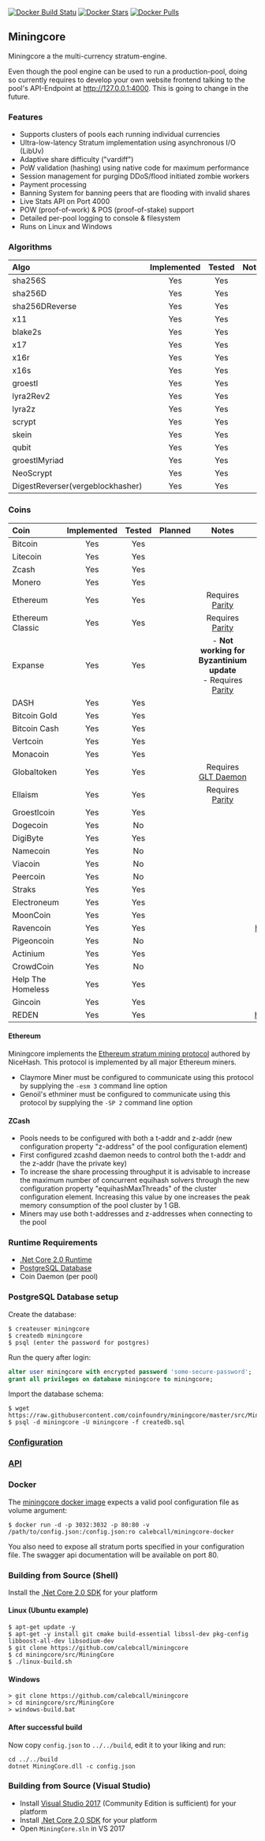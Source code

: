 
[![Docker Build Statu](https://img.shields.io/docker/build/calebcall/miningcore-docker.svg)](https://hub.docker.com/r/calebcall/miningcore-docker/)
[![Docker Stars](https://img.shields.io/docker/stars/calebcall/miningcore-docker.svg)](https://hub.docker.com/r/calebcall/miningcore-docker/)
[![Docker Pulls](https://img.shields.io/docker/pulls/calebcall/miningcore-docker.svg)]()


## Miningcore

Miningcore a the multi-currency stratum-engine.

Even though the pool engine can be used to run a production-pool, doing so currently requires to
develop your own website frontend talking to the pool's API-Endpoint at http://127.0.0.1:4000.
This is going to change in the future.

### Features

- Supports clusters of pools each running individual currencies
- Ultra-low-latency Stratum implementation using asynchronous I/O (LibUv)
- Adaptive share difficulty ("vardiff")
- PoW validation (hashing) using native code for maximum performance
- Session management for purging DDoS/flood initiated zombie workers
- Payment processing
- Banning System for banning peers that are flooding with invalid shares
- Live Stats API on Port 4000
- POW (proof-of-work) & POS (proof-of-stake) support
- Detailed per-pool logging to console & filesystem
- Runs on Linux and Windows

### Algorithms

Algo | Implemented | Tested | Notes
:--- | :---: | :---: | :---:
sha256S  | Yes | Yes |
sha256D | Yes | Yes |
sha256DReverse | Yes | Yes |
x11 | Yes | Yes |
blake2s | Yes | Yes |
x17 | Yes | Yes |
x16r | Yes | Yes |
x16s | Yes | Yes |
groestl | Yes | Yes |
lyra2Rev2 | Yes | Yes |
lyra2z | Yes | Yes |
scrypt | Yes | Yes |
skein | Yes | Yes |
qubit | Yes | Yes |
groestlMyriad | Yes | Yes |
NeoScrypt | Yes | Yes |
DigestReverser(vergeblockhasher) | Yes | Yes |

### Coins

Coin | Implemented | Tested | Planned | Notes | Website
:--- | :---: | :---: | :---: | :---: | :---:
Bitcoin | Yes | Yes | | |
Litecoin | Yes | Yes | | |
Zcash | Yes | Yes | | |
Monero | Yes | Yes | | |
Ethereum | Yes | Yes | | Requires [Parity](https://github.com/paritytech/parity/releases) |
Ethereum Classic | Yes | Yes | | Requires [Parity](https://github.com/paritytech/parity/releases) |
Expanse | Yes | Yes | | - **Not working for Byzantinium update**<br>- Requires [Parity](https://github.com/paritytech/parity/releases) |
DASH | Yes | Yes | | |
Bitcoin Gold | Yes | Yes | | |
Bitcoin Cash | Yes | Yes | | |
Vertcoin | Yes | Yes | | |
Monacoin | Yes | Yes | | |
Globaltoken | Yes | Yes | | Requires [GLT Daemon](https://globaltoken.org/#downloads) |
Ellaism | Yes | Yes | | Requires [Parity](https://github.com/paritytech/parity/releases) |
Groestlcoin | Yes | Yes | | | 
Dogecoin | Yes | No | | |
DigiByte | Yes | Yes | | |
Namecoin | Yes | No | | |
Viacoin | Yes | No | | |
Peercoin | Yes | No | | |
Straks | Yes | Yes | | |
Electroneum | Yes | Yes | | |
MoonCoin | Yes | Yes | | |
Ravencoin | Yes | Yes | | | https://ravencoin.org 
Pigeoncoin | Yes | No | | |
Actinium | Yes | Yes | | |
CrowdCoin | Yes | No | | |
Help The Homeless | Yes | Yes | | |
Gincoin | Yes | Yes | | |
REDEN | Yes | Yes | | | https://www.reden.io

#### Ethereum

Miningcore implements the [Ethereum stratum mining protocol](https://github.com/nicehash/Specifications/blob/master/EthereumStratum_NiceHash_v1.0.0.txt) authored by NiceHash. This protocol is implemented by all major Ethereum miners.

- Claymore Miner must be configured to communicate using this protocol by supplying the <code>-esm 3</code> command line option
- Genoil's ethminer must be configured to communicate using this protocol by supplying the <code>-SP 2</code> command line option

#### ZCash

- Pools needs to be configured with both a t-addr and z-addr (new configuration property "z-address" of the pool configuration element)
- First configured zcashd daemon needs to control both the t-addr and the z-addr (have the private key)
- To increase the share processing throughput it is advisable to increase the maximum number of concurrent equihash solvers through the new configuration property "equihashMaxThreads" of the cluster configuration element. Increasing this value by one increases the peak memory consumption of the pool cluster by 1 GB.
- Miners may use both t-addresses and z-addresses when connecting to the pool

### Runtime Requirements

- [.Net Core 2.0 Runtime](https://www.microsoft.com/net/download/core#/runtime)
- [PostgreSQL Database](https://www.postgresql.org/)
- Coin Daemon (per pool)

### PostgreSQL Database setup

Create the database:

```console
$ createuser miningcore
$ createdb miningcore
$ psql (enter the password for postgres)
```

Run the query after login:

```sql
alter user miningcore with encrypted password 'some-secure-password';
grant all privileges on database miningcore to miningcore;
```

Import the database schema:

```console
$ wget https://raw.githubusercontent.com/coinfoundry/miningcore/master/src/MiningCore/Persistence/Postgres/Scripts/createdb.sql
$ psql -d miningcore -U miningcore -f createdb.sql
```

### [Configuration](https://github.com/calebcall/miningcore/wiki/Configuration)

### [API](https://github.com/coinfoundry/calebcall/wiki/API) 

### Docker

The [miningcore docker image](https://hub.docker.com/r/calebcall/miningcore-docker/) expects a valid pool configuration file as volume argument:

```console
$ docker run -d -p 3032:3032 -p 80:80 -v /path/to/config.json:/config.json:ro calebcall/miningcore-docker
```

You also need to expose all stratum ports specified in your configuration file.  The swagger api documentation will be available on port 80.

### Building from Source (Shell)

Install the [.Net Core 2.0 SDK](https://www.microsoft.com/net/download/core) for your platform

#### Linux (Ubuntu example)

```console
$ apt-get update -y 
$ apt-get -y install git cmake build-essential libssl-dev pkg-config libboost-all-dev libsodium-dev
$ git clone https://github.com/calebcall/miningcore
$ cd miningcore/src/MiningCore
$ ./linux-build.sh
```

#### Windows

```dosbatch
> git clone https://github.com/calebcall/miningcore
> cd miningcore/src/MiningCore
> windows-build.bat
```

#### After successful build

Now copy `config.json` to `../../build`, edit it to your liking and run:

```
cd ../../build
dotnet MiningCore.dll -c config.json
```

### Building from Source (Visual Studio)

- Install [Visual Studio 2017](https://www.visualstudio.com/vs/) (Community Edition is sufficient) for your platform
- Install [.Net Core 2.0 SDK](https://www.microsoft.com/net/download/core) for your platform
- Open `MiningCore.sln` in VS 2017
